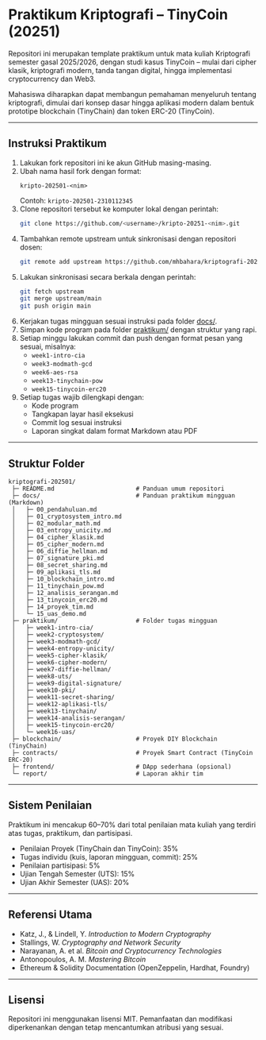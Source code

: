 # Praktikum Kriptografi – TinyCoin (20251)

Repositori ini merupakan template praktikum untuk mata kuliah Kriptografi semester gasal 2025/2026, dengan studi kasus TinyCoin – mulai dari cipher klasik, kriptografi modern, tanda tangan digital, hingga implementasi cryptocurrency dan Web3.

Mahasiswa diharapkan dapat membangun pemahaman menyeluruh tentang kriptografi, dimulai dari konsep dasar hingga aplikasi modern dalam bentuk prototipe blockchain (TinyChain) dan token ERC-20 (TinyCoin).

---

## Instruksi Praktikum
1. Lakukan fork repositori ini ke akun GitHub masing-masing.
2. Ubah nama hasil fork dengan format:
   ```
   kripto-202501-<nim>
   ```
   Contoh: `kripto-202501-2310112345`
3. Clone repositori tersebut ke komputer lokal dengan perintah:
   ```bash
   git clone https://github.com/<username>/kripto-20251-<nim>.git
   ```
4. Tambahkan remote upstream untuk sinkronisasi dengan repositori dosen:
   ```bash
   git remote add upstream https://github.com/mhbahara/kriptografi-202501.git
   ```
5. Lakukan sinkronisasi secara berkala dengan perintah:
   ```bash
   git fetch upstream
   git merge upstream/main
   git push origin main
   ```
6. Kerjakan tugas mingguan sesuai instruksi pada folder [docs/](docs/).
7. Simpan kode program pada folder [praktikum/](praktikum/) dengan struktur yang rapi.
8. Setiap minggu lakukan commit dan push dengan format pesan yang sesuai, misalnya:
   - `week1-intro-cia`
   - `week3-modmath-gcd`
   - `week6-aes-rsa`
   - `week13-tinychain-pow`
   - `week15-tinycoin-erc20`
9. Setiap tugas wajib dilengkapi dengan:
   - Kode program
   - Tangkapan layar hasil eksekusi
   - Commit log sesuai instruksi
   - Laporan singkat dalam format Markdown atau PDF

---

## Struktur Folder
```
kriptografi-202501/
 ├─ README.md                       # Panduan umum repositori
 ├─ docs/                           # Panduan praktikum mingguan (Markdown)
 │   ├─ 00_pendahuluan.md
 │   ├─ 01_cryptosystem_intro.md
 │   ├─ 02_modular_math.md
 │   ├─ 03_entropy_unicity.md
 │   ├─ 04_cipher_klasik.md
 │   ├─ 05_cipher_modern.md
 │   ├─ 06_diffie_hellman.md
 │   ├─ 07_signature_pki.md
 │   ├─ 08_secret_sharing.md
 │   ├─ 09_aplikasi_tls.md
 │   ├─ 10_blockchain_intro.md
 │   ├─ 11_tinychain_pow.md
 │   ├─ 12_analisis_serangan.md
 │   ├─ 13_tinycoin_erc20.md
 │   ├─ 14_proyek_tim.md
 │   └─ 15_uas_demo.md
 ├─ praktikum/                      # Folder tugas mingguan
 │   ├─ week1-intro-cia/
 │   ├─ week2-cryptosystem/
 │   ├─ week3-modmath-gcd/
 │   ├─ week4-entropy-unicity/
 │   ├─ week5-cipher-klasik/
 │   ├─ week6-cipher-modern/
 │   ├─ week7-diffie-hellman/
 │   ├─ week8-uts/
 │   ├─ week9-digital-signature/
 │   ├─ week10-pki/
 │   ├─ week11-secret-sharing/
 │   ├─ week12-aplikasi-tls/
 │   ├─ week13-tinychain/
 │   ├─ week14-analisis-serangan/
 │   ├─ week15-tinycoin-erc20/
 │   └─ week16-uas/
 ├─ blockchain/                     # Proyek DIY Blockchain (TinyChain)
 ├─ contracts/                      # Proyek Smart Contract (TinyCoin ERC-20)
 ├─ frontend/                       # DApp sederhana (opsional)
 └─ report/                         # Laporan akhir tim
```

---

## Sistem Penilaian
Praktikum ini mencakup 60–70% dari total penilaian mata kuliah yang terdiri atas tugas, praktikum, dan partisipasi.  
- Penilaian Proyek (TinyChain dan TinyCoin): 35%  
- Tugas individu (kuis, laporan mingguan, commit): 25%  
- Penilaian partisipasi: 5%  
- Ujian Tengah Semester (UTS): 15%  
- Ujian Akhir Semester (UAS): 20%  

---

## Referensi Utama
- Katz, J., & Lindell, Y. *Introduction to Modern Cryptography*  
- Stallings, W. *Cryptography and Network Security*  
- Narayanan, A. et al. *Bitcoin and Cryptocurrency Technologies*  
- Antonopoulos, A. M. *Mastering Bitcoin*  
- Ethereum & Solidity Documentation (OpenZeppelin, Hardhat, Foundry)  

---

## Lisensi
Repositori ini menggunakan lisensi MIT. Pemanfaatan dan modifikasi diperkenankan dengan tetap mencantumkan atribusi yang sesuai.
